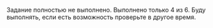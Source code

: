Задание полностью не выполнено. Выполнено только 4 из 6. Буду выполнять, если есть возможность проверьте в другое время.
